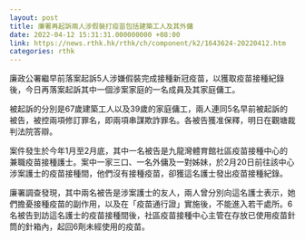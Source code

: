 ```yaml
---
layout: post
title: 廉署再起訴兩人涉假裝打疫苗包括建築工人及其外傭　
date: 2022-04-12 15:31:31.000000000 +08:00
link: https://news.rthk.hk/rthk/ch/component/k2/1643624-20220412.htm
categories: rthk
---
```


廉政公署繼早前落案起訴5人涉嫌假裝完成接種新冠疫苗，以獲取疫苗接種紀錄後，今日再落案起訴其中一個涉案家庭的一名成員及其家庭傭工。

被起訴的分別是67歲建築工人以及39歲的家庭傭工，兩人連同5名早前被起訴的被告，被控兩項修訂罪名，即兩項串謀欺詐罪名。各被告獲准保釋，明日在觀塘裁判法院答辯。

案件發生於今年1月至2月底，其中一名被告是九龍灣體育館社區疫苗接種中心的兼職疫苗接種護士。案中一家三口、一名外傭及一對姊妹，於2月20日前往該中心涉案護士的疫苗接種間，他們沒有接種疫苗，卻獲這名護士發出疫苗接種紀錄。

廉署調查發現，其中兩名被告是涉案護士的友人，兩人曾分別向這名護士表示，她們擔憂接種疫苗的副作用，以及在「疫苗通行證」實施後，不能進入若干處所。6名被告到訪這名護士的疫苗接種間後，社區疫苗接種中心主管在存放已使用疫苗針筒的針箱內，起回6劑未經使用的疫苗。
